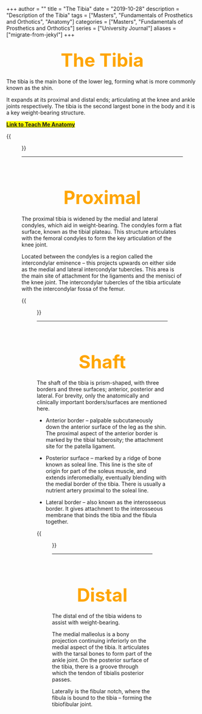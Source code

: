 +++
author = ""
title = "The Tibia"
date = "2019-10-28"
description = "Description of the Tibia"
tags = ["Masters", "Fundamentals of Prosthetics and Orthotics", "Anatomy"]
categories = ["Masters", "Fundamentals of Prosthetics and Orthotics"]
series = ["University Journal"]
aliases = ["migrate-from-jekyl"]
+++

<font size="+7" color="orange"><center> The Tibia </center></font>  
---

The tibia is the main bone of the lower leg, forming what is more commonly known as the shin.

It expands at its proximal and distal ends; articulating at the knee and ankle joints respectively. The tibia is the second largest bone in the body and it is a key weight-bearing structure.

**<mark>[Link to Teach Me Anatomy](https://teachmeanatomy.info/lower-limb/bones/tibia/)<mark>**

{{<figure src="/2019-10-14/Overview-of-the-Tibia-300x300.jpg" class="post-cover" align="centre">}}

---

<br><br>

<font size="+7" color="orange"><center> Proximal </center></font>  
---

The proximal tibia is widened by the medial and lateral condyles, which aid in weight-bearing. The condyles form a flat surface, known as the tibial plateau. This structure articulates with the femoral condyles to form the key articulation of the knee joint.

Located between the condyles is a region called the intercondylar eminence – this projects upwards on either side as the medial and lateral intercondylar tubercles. This area is the main site of attachment for the ligaments and the menisci of the knee joint. The intercondylar tubercles of the tibia articulate with the intercondylar fossa of the femur.

{{<figure src="/2019-10-14/Tibial-Plateau-Articulating-Condyles-of-the-Tibia-at-the-Knee-Joint-300x221.jpg" class="post-cover" align="centre">}}

---

<br><br>

<font size="+7" color="orange"><center> Shaft </center></font>  
---

The shaft of the tibia is prism-shaped, with three borders and three surfaces; anterior, posterior and lateral. For brevity, only the anatomically and clinically important borders/surfaces are mentioned here.

- Anterior border – palpable subcutaneously down the anterior surface of the leg as the shin. The proximal aspect of the anterior border is marked by the tibial tuberosity; the attachment site for the patella ligament.

- Posterior surface – marked by a ridge of bone known as soleal line. This line is the site of origin for part of the soleus muscle, and extends inferomedially, eventually blending with the medial border of the tibia. There is usually a nutrient artery proximal to the soleal line.

- Lateral border – also known as the interosseous border. It gives attachment to the interosseous membrane that binds the tibia and the fibula together.

{{<figure src="/2019-10-14/Anterior-and-Posterior-Surfaces-of-the-Tibia.png" class="post-cover" align="centre">}}

---

<br><br>

<font size="+7" color="orange"><center> Distal </center></font>  
---

The distal end of the tibia widens to assist with weight-bearing.

The medial malleolus is a bony projection continuing inferiorly on the medial aspect of the tibia. It articulates with the tarsal bones to form part of the ankle joint. On the posterior surface of the tibia, there is a groove through which the tendon of tibialis posterior passes.

Laterally is the fibular notch, where the fibula is bound to the tibia – forming the tibiofibular joint.